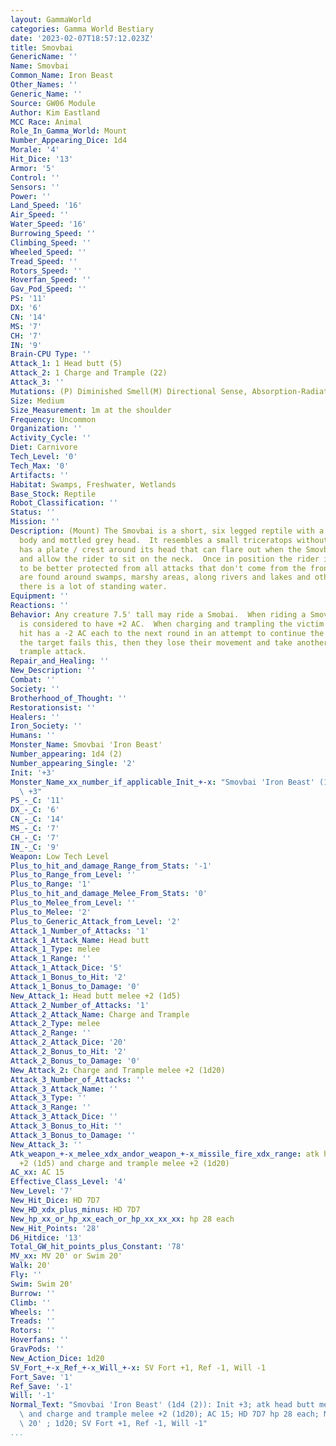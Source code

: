 ```yaml
---
layout: GammaWorld
categories: Gamma World Bestiary
date: '2023-02-07T18:57:12.023Z'
title: Smovbai
GenericName: ''
Name: Smovbai
Common_Name: Iron Beast
Other_Names: ''
Generic_Name: ''
Source: GW06 Module
Author: Kim Eastland
MCC Race: Animal
Role_In_Gamma_World: Mount
Number_Appearing_Dice: 1d4
Morale: '4'
Hit_Dice: '13'
Armor: '5'
Control: ''
Sensors: ''
Power: ''
Land_Speed: '16'
Air_Speed: ''
Water_Speed: '16'
Burrowing_Speed: ''
Climbing_Speed: ''
Wheeled_Speed: ''
Tread_Speed: ''
Rotors_Speed: ''
Hoverfan_Speed: ''
Gav_Pod_Speed: ''
PS: '11'
DX: '6'
CN: '14'
MS: '7'
CH: '7'
IN: '9'
Brain-CPU Type: ''
Attack_1: 1 Head butt (5)
Attack_2: 1 Charge and Trample (22)
Attack_3: ''
Mutations: (P) Diminished Smell(M) Directional Sense, Absorption-Radiation
Size: Medium
Size_Measurement: 1m at the shoulder
Frequency: Uncommon
Organization: ''
Activity_Cycle: ''
Diet: Carnivore
Tech_Level: '0'
Tech_Max: '0'
Artifacts: ''
Habitat: Swamps, Freshwater, Wetlands
Base_Stock: Reptile
Robot_Classification: ''
Status: ''
Mission: ''
Description: (Mount) The Smovbai is a short, six legged reptile with a brown plated
  body and mottled grey head.  It resembles a small triceratops without horns.  It
  has a plate / crest around its head that can flare out when the Smovbai wishes it,
  and allow the rider to sit on the neck.  Once in position the rider is considered
  to be better protected from all attacks that don't come from the front.  The Smovbai
  are found around swamps, marshy areas, along rivers and lakes and other areas where
  there is a lot of standing water.
Equipment: ''
Reactions: ''
Behavior: Any creature 7.5' tall may ride a Smobai.  When riding a Smovbai a character
  is considered to have +2 AC.  When charging and trampling the victim who is successfully
  hit has a -2 AC each to the next round in an attempt to continue the attack.  If
  the target fails this, then they lose their movement and take another Charge and
  trample attack.
Repair_and_Healing: ''
New_Description: ''
Combat: ''
Society: ''
Brotherhood_of_Thought: ''
Restorationsist: ''
Healers: ''
Iron_Society: ''
Humans: ''
Monster_Name: Smovbai 'Iron Beast'
Number_appearing: 1d4 (2)
Number_appearing_Single: '2'
Init: '+3'
Monster_Name_xx_number_if_applicable_Init_+-x: "Smovbai 'Iron Beast' (1d4 (2)): Init\
  \ +3"
PS_-_C: '11'
DX_-_C: '6'
CN_-_C: '14'
MS_-_C: '7'
CH_-_C: '7'
IN_-_C: '9'
Weapon: Low Tech Level
Plus_to_hit_and_damage_Range_from_Stats: '-1'
Plus_to_Range_from_Level: ''
Plus_to_Range: '1'
Plus_to_hit_and_damage_Melee_From_Stats: '0'
Plus_to_Melee_from_Level: ''
Plus_to_Melee: '2'
Plus_to_Generic_Attack_from_Level: '2'
Attack_1_Number_of_Attacks: '1'
Attack_1_Attack_Name: Head butt
Attack_1_Type: melee
Attack_1_Range: ''
Attack_1_Attack_Dice: '5'
Attack_1_Bonus_to_Hit: '2'
Attack_1_Bonus_to_Damage: '0'
New_Attack_1: Head butt melee +2 (1d5)
Attack_2_Number_of_Attacks: '1'
Attack_2_Attack_Name: Charge and Trample
Attack_2_Type: melee
Attack_2_Range: ''
Attack_2_Attack_Dice: '20'
Attack_2_Bonus_to_Hit: '2'
Attack_2_Bonus_to_Damage: '0'
New_Attack_2: Charge and Trample melee +2 (1d20)
Attack_3_Number_of_Attacks: ''
Attack_3_Attack_Name: ''
Attack_3_Type: ''
Attack_3_Range: ''
Attack_3_Attack_Dice: ''
Attack_3_Bonus_to_Hit: ''
Attack_3_Bonus_to_Damage: ''
New_Attack_3: ''
Atk_weapon_+-x_melee_xdx_andor_weapon_+-x_missile_fire_xdx_range: atk head butt melee
  +2 (1d5) and charge and trample melee +2 (1d20)
AC_xx: AC 15
Effective_Class_Level: '4'
New_Level: '7'
New_Hit_Dice: HD 7D7
New_HD_xdx_plus_minus: HD 7D7
New_hp_xx_or_hp_xx_each_or_hp_xx_xx_xx: hp 28 each
New_Hit_Points: '28'
D6_Hitdice: '13'
Total_GW_hit_points_plus_Constant: '78'
MV_xx: MV 20' or Swim 20'
Walk: 20'
Fly: ''
Swim: Swim 20'
Burrow: ''
Climb: ''
Wheels: ''
Treads: ''
Rotors: ''
Hoverfans: ''
GravPods: ''
New_Action_Dice: 1d20
SV_Fort_+-x_Ref_+-x_Will_+-x: SV Fort +1, Ref -1, Will -1
Fort_Save: '1'
Ref_Save: '-1'
Will: '-1'
Normal_Text: "Smovbai 'Iron Beast' (1d4 (2)): Init +3; atk head butt melee +2 (1d5)\
  \ and charge and trample melee +2 (1d20); AC 15; HD 7D7 hp 28 each; MV 20' or Swim\
  \ 20' ; 1d20; SV Fort +1, Ref -1, Will -1"
...
```

